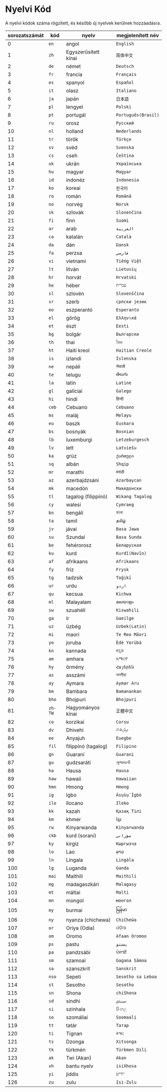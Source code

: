 # Nyelvi Kód

A nyelvi kódok száma rögzített, és később új nyelvek kerülnek hozzáadásra.

| sorozatszámát | kód | nyelv | megjelenített név |
| - | - | - | - |
| 0 | `en` | angol | `English` |
| 1 | `zh` | Egyszerűsített kínai | `简体中文` |
| 2 | `de` | német | `Deutsch` |
| 3 | `fr` | francia | `Français` |
| 4 | `es` | spanyol | `Español` |
| 5 | `it` | olasz | `Italiano` |
| 6 | `ja` | japán | `日本語` |
| 7 | `pl` | lengyel | `Polski` |
| 8 | `pt` | portugál | `Português(Brasil)` |
| 9 | `ru` | orosz | `Русский` |
| 10 | `nl` | holland | `Nederlands` |
| 11 | `tr` | török | `Türkçe` |
| 12 | `sv` | svéd | `Svenska` |
| 13 | `cs` | cseh | `Čeština` |
| 14 | `uk` | ukrán | `Українська` |
| 15 | `hu` | magyar | `Magyar` |
| 16 | `id` | indonéz | `Indonesia` |
| 17 | `ko` | koreai | `한국어` |
| 18 | `ro` | román | `Română` |
| 19 | `no` | norvég | `Norsk` |
| 20 | `sk` | szlovák | `Slovenčina` |
| 21 | `fi` | finn | `Suomi` |
| 22 | `ar` | arab | `العربية` |
| 23 | `ca` | katalán | `Català` |
| 24 | `da` | dán | `Dansk` |
| 25 | `fa` | perzsa | `فارسی` |
| 26 | `vi` | vietnami | `Tiếng Việt` |
| 27 | `lt` | litván | `Lietuvių` |
| 28 | `hr` | horvát | `Hrvatski` |
| 29 | `he` | héber | `עברית` |
| 30 | `sl` | szlovén | `Slovenščina` |
| 31 | `sr` | szerb | `српски језик` |
| 32 | `eo` | eszperantó | `Esperanto` |
| 33 | `el` | görög | `Ελληνικά` |
| 34 | `et` | észt | `Eesti` |
| 35 | `bg` | bolgár | `Български` |
| 36 | `th` | thai | `ไทย` |
| 37 | `ht` | Haiti kreol | `Haitian Creole` |
| 38 | `is` | izlandi | `Íslenska` |
| 39 | `ne` | nepáli | `नेपाली` |
| 40 | `te` | telugu | `తెలుగు` |
| 41 | `la` | latin | `Latine` |
| 42 | `gl` | galíciai | `Galego` |
| 43 | `hi` | hindi | `हिन्दी` |
| 44 | `ceb` | Cebuano | `Cebuano` |
| 45 | `ms` | maláj | `Melayu` |
| 46 | `eu` | baszk | `Euskara` |
| 47 | `bs` | bosnyák | `Bosnian` |
| 48 | `lb` | luxemburgi | `Letzeburgesch` |
| 49 | `lv` | lett | `Latviešu` |
| 50 | `ka` | grúz | `ქართული` |
| 51 | `sq` | albán | `Shqip` |
| 52 | `mr` | marathi | `मराठी` |
| 53 | `az` | azerbajdzsáni | `Azərbaycan` |
| 54 | `mk` | macedón | `Македонски` |
| 55 | `tl` | tagalog (filippínó) | `Wikang Tagalog` |
| 56 | `cy` | walesi | `Cymraeg` |
| 57 | `bn` | bengáli | `বাংলা` |
| 58 | `ta` | tamil | `தமிழ்` |
| 59 | `jv` | jávai | `Basa Jawa` |
| 60 | `su` | Szundai | `Basa Sunda` |
| 61 | `be` | fehérorosz | `Беларуская` |
| 62 | `ku` | kurd | `Kurdî(Navîn)` |
| 63 | `af` | afrikaans | `Afrikaans` |
| 64 | `fy` | fríz | `Frysk` |
| 65 | `tg` | tadzsik | `Toğikī` |
| 66 | `ur` | urdu | `اردو` |
| 67 | `qu` | kecsua | `Kichwa` |
| 68 | `ml` | Malayalam | `മലയാളം` |
| 69 | `sw` | szuahéli | `Kiswahili` |
| 70 | `ga` | ír | `Gaeilge` |
| 71 | `uz` | üzbég | `Uzbek(Latin)` |
| 72 | `mi` | maori | `Te Reo Māori` |
| 73 | `yo` | joruba | `Èdè Yorùbá` |
| 74 | `kn` | kannada | `ಕನ್ನಡ` |
| 75 | `am` | amhara | `አማርኛ` |
| 76 | `hy` | örmény | `Հայերեն` |
| 77 | `as` | asszámi | `অসমীয়া` |
| 78 | `ay` | Aymara | `Aymar Aru` |
| 79 | `bm` | Bambara | `Bamanankan` |
| 80 | `bho` | Bhojpuri | `Bhojpuri` |
| 81 | `zh-TW` | Hagyományos kínai | `正體中文` |
| 82 | `co` | korzikai | `Corsu` |
| 83 | `dv` | Dhivehi | `ދިވެހިބަސް` |
| 84 | `ee` | Anyajuh | `Eʋegbe` |
| 85 | `fil` | filippínó (tagalog) | `Filipino` |
| 86 | `gn` | Guaraní | `Guarani` |
| 87 | `gu` | gudzsaráti | `ગુજરાતી` |
| 88 | `ha` | Hausa | `Hausa` |
| 89 | `haw` | hawaii | `Hawaiian` |
| 90 | `hmn` | Hmong | `Hmong` |
| 91 | `ig` | Igbo | `Ásụ̀sụ́ Ìgbò` |
| 92 | `ilo` | Ilocano | `Iloko` |
| 93 | `kk` | kazah | `Қазақ Тілі` |
| 94 | `km` | khmer | `ខ្មែរ` |
| 95 | `rw` | Kinyarwanda | `Kinyarwanda` |
| 96 | `ckb` | kurd (sorani) | `سۆرانی` |
| 97 | `ky` | kirgiz | `Кыргызча` |
| 98 | `lo` | Lao | `ລາວ` |
| 99 | `ln` | Lingala | `Lingála` |
| 100 | `lg` | Luganda | `Ganda` |
| 101 | `mai` | Maithili | `Maithili` |
| 102 | `mg` | madagaszkári | `Malagasy` |
| 103 | `mt` | máltai | `Malti` |
| 104 | `mn` | mongol | `монгол` |
| 105 | `my` | burmai | `မြန်မာ` |
| 106 | `ny` | nyanza (chichewa) | `ChiCheŵa` |
| 107 | `or` | Oriya (Odia) | `ଓଡ଼ିଆ` |
| 108 | `om` | Oromo | `Afaan Oromoo` |
| 109 | `ps` | pastu | `پښتو` |
| 110 | `pa` | pandzsábi | `ਪੰਜਾਬੀ` |
| 111 | `sm` | szamoai | `Gagana Sāmoa` |
| 112 | `sa` | szanszkrit | `Sanskrit` |
| 113 | `nso` | Sepeti | `Sesotho sa Leboa` |
| 114 | `st` | Sesotho | `Sesotho` |
| 115 | `sn` | Shona | `chiShona` |
| 116 | `sd` | sindhi | `سنڌي` |
| 117 | `si` | szinhala | `සිංහල` |
| 118 | `so` | szomáliai | `Soomaali` |
| 119 | `tt` | tatár | `Татар` |
| 120 | `ti` | Tignan | `ትግር` |
| 121 | `ts` | Dzonga | `Xitsonga` |
| 122 | `tk` | türkmén | `Türkmen Dili` |
| 123 | `ak` | Twi (Akan) | `Akan` |
| 124 | `xh` | bantu nyelv | `isiXhosa` |
| 125 | `yi` | jiddis | `ייִדיש` |
| 126 | `zu` | zulu | `Isi-Zulu` |